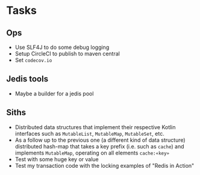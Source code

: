 # Tasks
## Ops
* Use SLF4J to do some debug logging
* Setup CircleCI to publish to maven central 
* Set `codecov.io`

## Jedis tools
* Maybe a builder for a jedis pool

## Siths
* Distributed data structures that implement their respective Kotlin interfaces such as `MutableList`, `MutableMap`, `MutableSet`, etc.
* As a follow up to the previous one (a different kind of data structure) distributed hash-map that takes a key prefix (i.e. such as `cache`) and implements `MutableMap`, operating on all elements `cache:«key»`
* Test with some huge key or value
* Test my transaction code with the locking examples of "Redis in Action"
